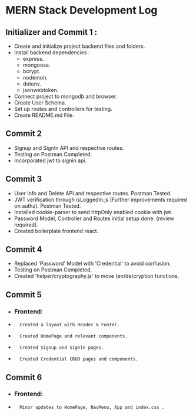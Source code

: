 # MERN Stack Development Log

## Initializer and Commit 1 :
*   Create and initialize project backend files and folders.
*   Install backend dependencies : 
    *   express.
    *   mongoose.
    *   bcrypt.
    *   nodemon.
    *   dotenv.
    *   jsonwebtoken.
*   Connect project to mongodb and browser.
*   Create User Schema.
*   Set up routes and controllers for testing.
*   Create README.md File.

## Commit 2
*   Signup and SignIn API and respective routes.
*   Testing on Postman Completed.
*   Incorporated jwt to signin api.

## Commit 3
*   User Info and Delete API and respective routes. Postman Tested.
*   JWT verification through isLoggedIn.js (Further improvements required on authz). Postman Tested.
*   Installed cookie-parser to send httpOnly enabled cookie with jwt.
*   Password Model, Controller and Routes initial setup done. (review required).
*   Created boilerplate frontend react.
 
## Commit 4
*   Replaced 'Password' Model with 'Credential' to avoid confusion.
*   Testing on Postman Completed.
*   Created 'helper/cryptography.js' to move (en/de)cryption functions.

## Commit 5
*   ### Frontend:
*       Created a layout with Header & Footer.
*       Created HomePage and relevant components.
*       Created Signup and Signin pages.
*       Created Credential CRUD pages and components.

## Commit 6
*   ### Frontend:
*       Minor updates to HomePage, NavMenu, App and index.css .
